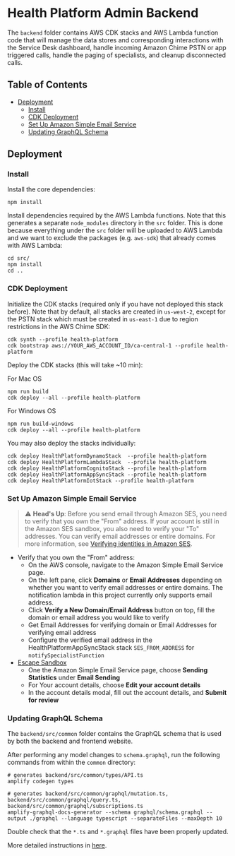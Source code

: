 # Health Platform Admin Backend

The `backend` folder contains AWS CDK stacks and AWS Lambda function code that will manage the data stores and corresponding interactions with the Service Desk dashboard, handle incoming Amazon Chime PSTN or app triggered calls, handle the paging of specialists, and cleanup disconnected calls.

## Table of Contents
- [Deployment](#deployment)
    - [Install](#install)
    - [CDK Deployment](#cdk-deployment)
    - [Set Up Amazon Simple Email Service](#set-up-amazon-simple-email-service)
    - [Updating GraphQL Schema](#updating-graphql-schema)

## Deployment

### Install
Install the core dependencies:
```
npm install
```

Install dependencies required by the AWS Lambda functions. Note that this generates a separate `node_modules` directory in the `src` folder. This is done because everything under the `src` folder will be uploaded to AWS Lambda and we want to exclude the packages (e.g. `aws-sdk`) that already comes with AWS Lambda:
```
cd src/
npm install
cd ..
```

### CDK Deployment
Initialize the CDK stacks (required only if you have not deployed this stack before). Note that by default, all stacks are created in `us-west-2`, except for the PSTN stack which must be created in `us-east-1` due to region restrictions in the AWS Chime SDK:
```
cdk synth --profile health-platform
cdk bootstrap aws://YOUR_AWS_ACCOUNT_ID/ca-central-1 --profile health-platform
```

Deploy the CDK stacks (this will take ~10 min):

For Mac OS
```
npm run build
cdk deploy --all --profile health-platform
```

For Windows OS
```
npm run build-windows
cdk deploy --all --profile health-platform
```

You may also deploy the stacks individually:
```
cdk deploy HealthPlatformDynamoStack  --profile health-platform
cdk deploy HealthPlatformLambdaStack  --profile health-platform
cdk deploy HealthPlatformCognitoStack --profile health-platform
cdk deploy HealthPlatformAppSyncStack --profile health-platform
cdk deploy HealthPlatformIotStack --profile health-platform
```

### Set Up Amazon Simple Email Service
> :warning: **Head's Up**: Before you send email through Amazon SES, you need to verify that you own the "From" address. If your account is still in the Amazon SES sandbox, you also need to verify your "To" addresses. You can verify email addresses or entire domains. For more information, see [Verifying identities in Amazon SES](https://docs.aws.amazon.com/ses/latest/DeveloperGuide/verify-addresses-and-domains.html).

- Verify that you own the "From" address:
    - On the AWS console, navigate to the Amazon Simple Email Service page.
    - On the left pane, click **Domains** or **Email Addresses** depending on whether you want to verify email addresses or entire domains. The notification lambda in this project currently only supports email address.
    - Click **Verify a New Domain/Email Address** button on top, fill the domain or email address you would like to verify
    - Get Email Addresses for verifying domain or Email Addresses for verifying email address
    - Configure the verified email address in the HealthPlatformAppSyncStack stack `SES_FROM_ADDRESS` for `notifySpecialistFunction`
- [Escape Sandbox](https://docs.aws.amazon.com/ses/latest/DeveloperGuide/request-production-access.html)
    - One the Amazon Simple Email Service page, choose **Sending Statistics** under **Email Sending**
    - For Your account details, choose **Edit your account details**
    - In the account details modal, fill out the account details, and **Submit for review**


### Updating GraphQL Schema

The `backend/src/common` folder contains the GraphQL schema that is used by both the backend and frontend website.

After performing any model changes to `schema.graphql`, run the following commands from within the `common` directory:
```
# generates backend/src/common/types/API.ts
amplify codegen types

# generates backend/src/common/graphql/mutation.ts, backend/src/common/graphql/query.ts, backend/src/common/graphql/subscriptions.ts
amplify-graphql-docs-generator --schema graphql/schema.graphql --output ./graphql --language typescript --separateFiles --maxDepth 10
```

Double check that the `*.ts` and `*.graphql` files have been properly updated.

More detailed instructions in [here](src/common/README.md).
